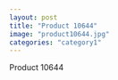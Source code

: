 ```yaml
---
layout: post
title: "Product 10644"
image: "product10644.jpg"
categories: "category1"
---
```

Product 10644
